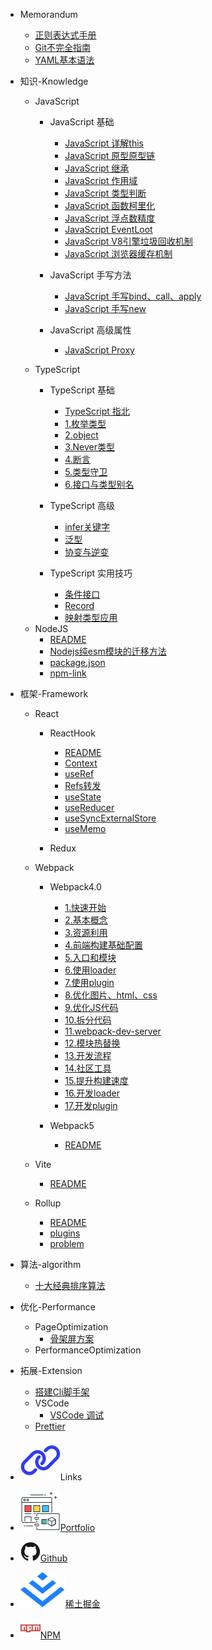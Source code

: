 - Memorandum

  - [正则表达式手册](/post/memorandum/正则表达式手册.md)
  - [Git不完全指南](/post/memorandum/GIT不完全指南.md)
  - [YAML基本语法](/post/memorandum/YAML基本语法.md)

- 知识-Knowledge

  <!-- JavaScript -->

  - JavaScript

    - JavaScript 基础
      - [JavaScript 详解this](/post/knowledge/JavaScript/JavaScript基础/JavaScript详解this.md)
      - [JavaScript 原型原型链](/post/knowledge/JavaScript/JavaScript基础/JavaScript原型原型链.md)
      - [JavaScript 继承](/post/knowledge/JavaScript/JavaScript基础/JavaScript继承.md)
      - [JavaScript 作用域](/post/knowledge/JavaScript/JavaScript基础/JavaScript作用域.md)
      - [JavaScript 类型判断](/post/knowledge/JavaScript/JavaScript基础/JavaScript类型判断.md)
      - [JavaScript 函数柯里化](/post/knowledge/JavaScript/JavaScript基础/JavaScript函数柯里化.md)
      - [JavaScript 浮点数精度](/post/knowledge/JavaScript/JavaScript基础/JavaScript浮点数精度.md)
      - [JavaScript EventLoot](/post/knowledge/JavaScript/JavaScript基础/JavaScriptEventLoop.md)
      - [JavaScript V8引擎垃圾回收机制](/post/knowledge/JavaScript/JavaScript基础/JavaScriptV8引擎垃圾回收.md)
      - [JavaScript 浏览器缓存机制](/post/knowledge/JavaScript/JavaScript基础/JavaScript缓存机制/artical.md)

    - JavaScript 手写方法
      - [JavaScript 手写bind、call、apply](/post/knowledge/JavaScript/JavaScript手写方法/JavaScript手写bind_call_apply.md)
      - [JavaScript 手写new](/post/knowledge/JavaScript/JavaScript手写方法/JavaScript手写new.md)

    - JavaScript 高级属性
      - [JavaScript Proxy](/post/knowledge/JavaScript/JavaScript属性/Proxy.md)

  <!-- Css -->

  <!-- TypeScript -->

  - TypeScript

    - TypeScript 基础
      - [TypeScript 指北](/post/knowledge/TypeScript/TypeScript基础/README.md)
      - [1.枚举类型](/post/knowledge/TypeScript/TypeScript基础/1_枚举类型.md)
      - [2.object](/post/knowledge/TypeScript/TypeScript基础/2_object.md)
      - [3.Never类型](/post/knowledge/TypeScript/TypeScript基础/3_Never类型.md)
      - [4.断言](/post/knowledge/TypeScript/TypeScript基础/4_TS断言.md)
      - [5.类型守卫](/post/knowledge/TypeScript/TypeScript基础/5_类型守卫.md)
      - [6.接口与类型别名](/post/knowledge/TypeScript/TypeScript基础/6_接口与类型别名.md)

    - TypeScript 高级
      - [infer关键字](/post/knowledge/TypeScript/TypeScript高级/20210816_infer关键字.md)
      - [泛型](/post/knowledge/TypeScript/TypeScript高级/20210901_泛型.md)
      - [协变与逆变](/post/knowledge/TypeScript/TypeScript高级/20220816_协变逆变.md)

    - TypeScript 实用技巧
      - [条件接口](/post/knowledge/TypeScript/TypeScript实用技巧/20221230_条件接口.md)
      - [Record](/post/knowledge/TypeScript/TypeScript实用技巧/20210926_Record.md)
      - [映射类型应用](/post/knowledge/TypeScript/TypeScript实用技巧/20230330_mappingType.md)

  <!-- NodeJS -->

  - NodeJS
    - [README](/post/knowledge/NodeJS/README.md)
    - [Nodejs纯esm模块的迁移方法](/post/knowledge/NodeJS/Nodejs纯esm模块的迁移方法.md)
    - [package.json](/post/knowledge/NodeJS/package.json.md)
    - [npm-link](/post/knowledge/NodeJS/npm-link.md)

- 框架-Framework

  - React

    - ReactHook
      - [README](/post/framework/React/ReactHook/20210526_ReactHook.md)
      - [Context](/post/framework/React/ReactHook/20210630_Context.md)
      - [useRef](/post/framework/React/ReactHook/hooks_useRef.md)
      - [Refs转发](/post/framework/React/ReactHook/20210702_Refs转发.md)
      - [useState](/post/framework/React/ReactHook/20220726_useState.md)
      - [useReducer](/post/framework/React/ReactHook/20210715_useReducer.md)
      - [useSyncExternalStore](/post/framework/React/ReactHook/20220726_useSyncExternalStore.md)
      - [useMemo](/post/framework/React/ReactHook/20220917_useMemo.md)

    - Redux

  - Webpack

    - Webpack4.0
      - [1.快速开始](/post/framework/Webpack/Webpack4.0/1.快速开始.md)
      - [2.基本概念](/post/framework/Webpack/Webpack4.0/2.基本概念.md)
      - [3.资源利用](/post/framework/Webpack/Webpack4.0/3.资源利用.md)
      - [4.前端构建基础配置](/post/framework/Webpack/Webpack4.0/4.前端构建基础配置.md)
      - [5.入口和模块](/post/framework/Webpack/Webpack4.0/5.入口和模块.md)
      - [6.使用loader](/post/framework/Webpack/Webpack4.0/6.使用loader.md)
      - [7.使用plugin](/post/framework/Webpack/Webpack4.0/7.使用plugin.md)
      - [8.优化图片、html、css](/post/framework/Webpack/Webpack4.0/8.优化图片&HTML&CSS.md)
      - [9.优化JS代码](/post/framework/Webpack/Webpack4.0/9.优化JS代码.md)
      - [10.拆分代码](/post/framework/Webpack/Webpack4.0/10.拆分代码.md)
      - [11.webpack-dev-server](/post/framework/Webpack/Webpack4.0/11.webpack-dev-server.md)
      - [12.模块热替换](/post/framework/Webpack/Webpack4.0/12.模块热替换.md)
      - [13.开发流程](/post/framework/Webpack/Webpack4.0/13.开发流程.md)
      - [14.社区工具](/post/framework/Webpack/Webpack4.0/14.社区工具.md)
      - [15.提升构建速度](/post/framework/Webpack/Webpack4.0/15.提升构建速度.md)
      - [16.开发loader](/post/framework/Webpack/Webpack4.0/16.开发loader.md)
      - [17.开发plugin](/post/framework/Webpack/Webpack4.0/17.开发plugin.md)

    - Webpack5
      - [README](/post/framework/Webpack/README.md)

  - Vite
    - [README](/post/framework/Vite/README.md)

  - Rollup
    - [README](/post/framework/Rollup/README.md)
    - [plugins](/post/framework/Rollup/Plugins.md)
    - [problem](/post/framework/Rollup/Problems.md)

- 算法-algorithm

  - [十大经典排序算法](/post/algorithm/sort-algorithm.md)

- 优化-Performance

  - PageOptimization
    - [骨架屏方案](/post/performance/骨架屏方案.md)
  - PerformanceOptimization

- 拓展-Extension

  - [搭建Cli脚手架](/post/extension/搭建Cli脚手架.md)
  - VSCode
    - [VSCode 调试](/post/extension/VSCode/debugging.md)
  - [Prettier](/post/extension/Prettier.md)

<!-- - 数据结构 -->

<!-- - 算法 -->

- <p class="sidebar-link-title"><img src="/assets/img/link.svg"></img>Links</p>

- <a class="sidebar-link" target="_blank" href="https://portfolio.zhangjc.cn/"><img src="/assets/img/portfolio.svg"></img>Portfolio</a>
- <a class="sidebar-link" target="_blank" href="https://github.com/zhangjichengcc"><img src="/assets/img/github.svg"></img>Github</a>
- <a class="sidebar-link" target="_blank" href="https://juejin.cn/user/3491704659003998"><img src="/assets/img/juejin.svg"></img>稀土掘金</a>
- <a class="sidebar-link" target="_blank" href="https://www.npmjs.com/~zhangjicheng"><img src="/assets/img/npm.svg"></img>NPM</a>
